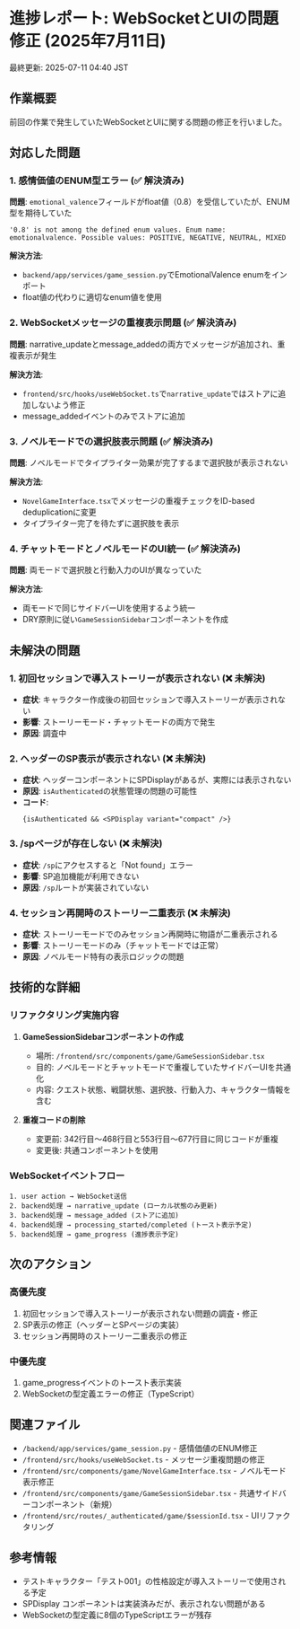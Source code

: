 # 進捗レポート: WebSocketとUIの問題修正 (2025年7月11日)

最終更新: 2025-07-11 04:40 JST

## 作業概要
前回の作業で発生していたWebSocketとUIに関する問題の修正を行いました。

## 対応した問題

### 1. 感情価値のENUM型エラー (✅ 解決済み)
**問題**: `emotional_valence`フィールドがfloat値（0.8）を受信していたが、ENUM型を期待していた
```
'0.8' is not among the defined enum values. Enum name: emotionalvalence. Possible values: POSITIVE, NEGATIVE, NEUTRAL, MIXED
```

**解決方法**: 
- `backend/app/services/game_session.py`でEmotionalValence enumをインポート
- float値の代わりに適切なenum値を使用

### 2. WebSocketメッセージの重複表示問題 (✅ 解決済み)
**問題**: narrative_updateとmessage_addedの両方でメッセージが追加され、重複表示が発生

**解決方法**:
- `frontend/src/hooks/useWebSocket.ts`で`narrative_update`ではストアに追加しないよう修正
- message_addedイベントのみでストアに追加

### 3. ノベルモードでの選択肢表示問題 (✅ 解決済み)
**問題**: ノベルモードでタイプライター効果が完了するまで選択肢が表示されない

**解決方法**:
- `NovelGameInterface.tsx`でメッセージの重複チェックをID-based deduplicationに変更
- タイプライター完了を待たずに選択肢を表示

### 4. チャットモードとノベルモードのUI統一 (✅ 解決済み)
**問題**: 両モードで選択肢と行動入力のUIが異なっていた

**解決方法**:
- 両モードで同じサイドバーUIを使用するよう統一
- DRY原則に従い`GameSessionSidebar`コンポーネントを作成

## 未解決の問題

### 1. 初回セッションで導入ストーリーが表示されない (❌ 未解決)
- **症状**: キャラクター作成後の初回セッションで導入ストーリーが表示されない
- **影響**: ストーリーモード・チャットモードの両方で発生
- **原因**: 調査中

### 2. ヘッダーのSP表示が表示されない (❌ 未解決)
- **症状**: ヘッダーコンポーネントにSPDisplayがあるが、実際には表示されない
- **原因**: `isAuthenticated`の状態管理の問題の可能性
- **コード**:
  ```tsx
  {isAuthenticated && <SPDisplay variant="compact" />}
  ```

### 3. /spページが存在しない (❌ 未解決)
- **症状**: `/sp`にアクセスすると「Not found」エラー
- **影響**: SP追加機能が利用できない
- **原因**: `/sp`ルートが実装されていない

### 4. セッション再開時のストーリー二重表示 (❌ 未解決)
- **症状**: ストーリーモードでのみセッション再開時に物語が二重表示される
- **影響**: ストーリーモードのみ（チャットモードでは正常）
- **原因**: ノベルモード特有の表示ロジックの問題

## 技術的な詳細

### リファクタリング実施内容
1. **GameSessionSidebarコンポーネントの作成**
   - 場所: `/frontend/src/components/game/GameSessionSidebar.tsx`
   - 目的: ノベルモードとチャットモードで重複していたサイドバーUIを共通化
   - 内容: クエスト状態、戦闘状態、選択肢、行動入力、キャラクター情報を含む

2. **重複コードの削除**
   - 変更前: 342行目〜468行目と553行目〜677行目に同じコードが重複
   - 変更後: 共通コンポーネントを使用

### WebSocketイベントフロー
```
1. user action → WebSocket送信
2. backend処理 → narrative_update (ローカル状態のみ更新)
3. backend処理 → message_added (ストアに追加)
4. backend処理 → processing_started/completed (トースト表示予定)
5. backend処理 → game_progress (進捗表示予定)
```

## 次のアクション

### 高優先度
1. 初回セッションで導入ストーリーが表示されない問題の調査・修正
2. SP表示の修正（ヘッダーとSPページの実装）
3. セッション再開時のストーリー二重表示の修正

### 中優先度
1. game_progressイベントのトースト表示実装
2. WebSocketの型定義エラーの修正（TypeScript）

## 関連ファイル
- `/backend/app/services/game_session.py` - 感情価値のENUM修正
- `/frontend/src/hooks/useWebSocket.ts` - メッセージ重複問題の修正
- `/frontend/src/components/game/NovelGameInterface.tsx` - ノベルモード表示修正
- `/frontend/src/components/game/GameSessionSidebar.tsx` - 共通サイドバーコンポーネント（新規）
- `/frontend/src/routes/_authenticated/game/$sessionId.tsx` - UIリファクタリング

## 参考情報
- テストキャラクター「テスト001」の性格設定が導入ストーリーで使用される予定
- SPDisplay コンポーネントは実装済みだが、表示されない問題がある
- WebSocketの型定義に8個のTypeScriptエラーが残存
